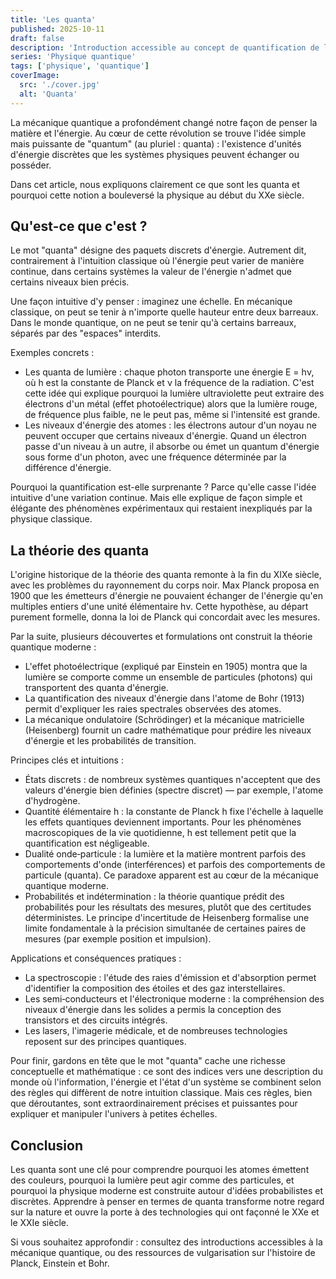 ```yaml
---
title: 'Les quanta'
published: 2025-10-11
draft: false
description: 'Introduction accessible au concept de quantification de l''énergie et au rôle des quanta en physique.'
series: 'Physique quantique'
tags: ['physique', 'quantique']
coverImage:
  src: './cover.jpg'
  alt: 'Quanta'
---
```


La mécanique quantique a profondément changé notre façon de penser la matière et l'énergie. Au cœur de cette révolution se trouve l'idée simple mais puissante de "quantum" (au pluriel : quanta) : l'existence d'unités d'énergie discrètes que les systèmes physiques peuvent échanger ou posséder.

Dans cet article, nous expliquons clairement ce que sont les quanta et pourquoi cette notion a bouleversé la physique au début du XXe siècle.

## Qu'est-ce que c'est ?

Le mot "quanta" désigne des paquets discrets d'énergie. Autrement dit, contrairement à l'intuition classique où l'énergie peut varier de manière continue, dans certains systèmes la valeur de l'énergie n'admet que certains niveaux bien précis.

Une façon intuitive d'y penser : imaginez une échelle. En mécanique classique, on peut se tenir à n'importe quelle hauteur entre deux barreaux. Dans le monde quantique, on ne peut se tenir qu'à certains barreaux, séparés par des "espaces" interdits.

Exemples concrets :

- Les quanta de lumière : chaque photon transporte une énergie E = hν, où h est la constante de Planck et ν la fréquence de la radiation. C'est cette idée qui explique pourquoi la lumière ultraviolette peut extraire des électrons d'un métal (effet photoélectrique) alors que la lumière rouge, de fréquence plus faible, ne le peut pas, même si l'intensité est grande.
- Les niveaux d'énergie des atomes : les électrons autour d'un noyau ne peuvent occuper que certains niveaux d'énergie. Quand un électron passe d'un niveau à un autre, il absorbe ou émet un quantum d'énergie sous forme d'un photon, avec une fréquence déterminée par la différence d'énergie.

Pourquoi la quantification est-elle surprenante ? Parce qu'elle casse l'idée intuitive d'une variation continue. Mais elle explique de façon simple et élégante des phénomènes expérimentaux qui restaient inexpliqués par la physique classique.

## La théorie des quanta

L'origine historique de la théorie des quanta remonte à la fin du XIXe siècle, avec les problèmes du rayonnement du corps noir. Max Planck proposa en 1900 que les émetteurs d'énergie ne pouvaient échanger de l'énergie qu'en multiples entiers d'une unité élémentaire hν. Cette hypothèse, au départ purement formelle, donna la loi de Planck qui concordait avec les mesures.

Par la suite, plusieurs découvertes et formulations ont construit la théorie quantique moderne :

- L'effet photoélectrique (expliqué par Einstein en 1905) montra que la lumière se comporte comme un ensemble de particules (photons) qui transportent des quanta d'énergie.
- La quantification des niveaux d'énergie dans l'atome de Bohr (1913) permit d'expliquer les raies spectrales observées des atomes.
- La mécanique ondulatoire (Schrödinger) et la mécanique matricielle (Heisenberg) fournit un cadre mathématique pour prédire les niveaux d'énergie et les probabilités de transition.

Principes clés et intuitions :

- États discrets : de nombreux systèmes quantiques n'acceptent que des valeurs d'énergie bien définies (spectre discret) — par exemple, l'atome d'hydrogène.
- Quantité élémentaire h : la constante de Planck h fixe l'échelle à laquelle les effets quantiques deviennent importants. Pour les phénomènes macroscopiques de la vie quotidienne, h est tellement petit que la quantification est négligeable.
- Dualité onde‑particule : la lumière et la matière montrent parfois des comportements d'onde (interférences) et parfois des comportements de particule (quanta). Ce paradoxe apparent est au cœur de la mécanique quantique moderne.
- Probabilités et indétermination : la théorie quantique prédit des probabilités pour les résultats des mesures, plutôt que des certitudes déterministes. Le principe d'incertitude de Heisenberg formalise une limite fondamentale à la précision simultanée de certaines paires de mesures (par exemple position et impulsion).

Applications et conséquences pratiques :

- La spectroscopie : l'étude des raies d'émission et d'absorption permet d'identifier la composition des étoiles et des gaz interstellaires.
- Les semi‑conducteurs et l'électronique moderne : la compréhension des niveaux d'énergie dans les solides a permis la conception des transistors et des circuits intégrés.
- Les lasers, l'imagerie médicale, et de nombreuses technologies reposent sur des principes quantiques.

Pour finir, gardons en tête que le mot "quanta" cache une richesse conceptuelle et mathématique : ce sont des indices vers une description du monde où l'information, l'énergie et l'état d'un système se combinent selon des règles qui diffèrent de notre intuition classique. Mais ces règles, bien que déroutantes, sont extraordinairement précises et puissantes pour expliquer et manipuler l'univers à petites échelles.

## Conclusion

Les quanta sont une clé pour comprendre pourquoi les atomes émettent des couleurs, pourquoi la lumière peut agir comme des particules, et pourquoi la physique moderne est construite autour d'idées probabilistes et discrètes. Apprendre à penser en termes de quanta transforme notre regard sur la nature et ouvre la porte à des technologies qui ont façonné le XXe et le XXIe siècle.

Si vous souhaitez approfondir : consultez des introductions accessibles à la mécanique quantique, ou des ressources de vulgarisation sur l'histoire de Planck, Einstein et Bohr.
